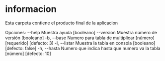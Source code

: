 # informacion

Esta carpeta contiene el producto final de la aplicacion 

Opciones:
      --help     Muestra ayuda                                        [booleano]
      --version  Muestra número de versión                            [booleano]
  -b, --base     Numero para tabla de multiplicar
                                               [número] [requerido] [defecto: 3]
  -l, --listar   Muestra la tabla en consola         [booleano] [defecto: false]
  -h, --hasta    Numero que indica hasta que numero va la tabla
                                                          [número] [defecto: 10]